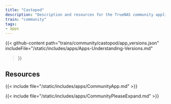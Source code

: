 ```yaml
---
title: "Castopod"
description: "Description and resources for the TrueNAS community application called Castopod."
train: "community"
tags:
- apps
---
```


{{< github-content 
    path="trains/community/castopod/app_versions.json"
	includeFile="/static/includes/apps/Apps-Understanding-Versions.md"
>}}

## Resources

{{< include file="/static/includes/apps/CommunityApp.md" >}}

{{< include file="/static/includes/apps/CommunityPleaseExpand.md" >}}

<!--
<div class="docs-sections">

{{< doc-card title="<appname> Deployments" link="/resources/"
descr="How to deploy and configure the <appname> app." >}}

</div>
-->

